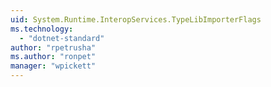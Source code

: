 ```yaml
---
uid: System.Runtime.InteropServices.TypeLibImporterFlags
ms.technology: 
  - "dotnet-standard"
author: "rpetrusha"
ms.author: "ronpet"
manager: "wpickett"
---
```


